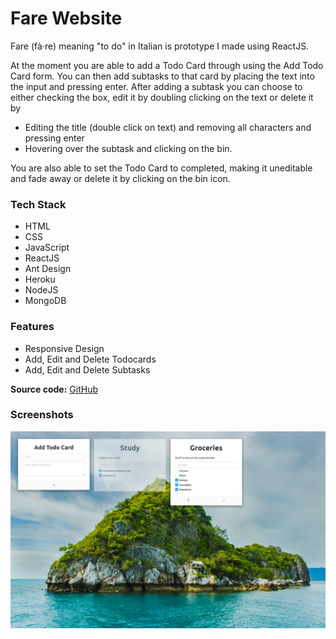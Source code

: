 # Fare Website
Fare (fà·re) meaning "to do" in Italian is prototype I made using ReactJS. 

At the moment you are able to add a Todo Card through using the Add Todo Card form. You can then add subtasks to that card by placing the text into the input and pressing enter. After adding a subtask you can choose to either checking the box, edit it by doubling clicking on the text or delete it by
 - Editing the title (double click on text) and removing all characters and pressing enter 
 - Hovering over the subtask and clicking on the bin.
 
You are also able to set the Todo Card to completed, making it uneditable and fade away or delete it by clicking on the bin icon.

### Tech Stack 
- HTML
- CSS
- JavaScript
- ReactJS
- Ant Design
- Heroku
- NodeJS
- MongoDB

### Features
- Responsive Design
- Add, Edit and Delete Todocards
- Add, Edit and Delete Subtasks 

<b>Source code:</b> [GitHub](https://github.com/bitVivAZ/fare)

### Screenshots
![](screenshots/screenOne.png)

